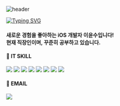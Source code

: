![header](https://capsule-render.vercel.app/api?type=soft&color=194d52&height=300&section=header&text=%20%20%20%20YoonSu%20Lee%20%20%20%20&fontSize=45&fontColor=e8e6cf&textBg=true&fontAlign=50&fontAlignY=50&&desc=이윤수&descSize=25&descAlign=72&descAlignY=72)

[![Typing SVG](https://readme-typing-svg.demolab.com?font=Fira+Code&weight=600&size=23&duration=5500&pause=1000&color=000000&multiline=true&random=false&width=435&height=31&lines=%EC%95%88%EB%85%95%ED%95%98%EC%84%B8%EC%9A%94+%F0%9F%91%8B)](https://git.io/typing-svg)

#### 새로운 경험을 좋아하는 iOS 개발자 이윤수입니다! <br> 현재 직장인이며, 꾸준히 공부하고 있습니다.


<div align=left>
 <h4>💪 IT SKILL</h4>
 <img src="https://img.shields.io/badge/Swift-F05138?style=flat-square&logo=Swift&logoColor=white"/>
 <img src="https://img.shields.io/badge/RxSwift-8D1F89?style=flat-square&logo=ReactiveX&logoColor=white"/>
 <img src="https://img.shields.io/badge/SwiftUI-2396F3?style=flat-square&logo=UIKit&logoColor=white"/>
 <img src="https://img.shields.io/badge/Dart-0175C2?style=flat-square&logo=Dart&logoColor=white"/>
 <img src="https://img.shields.io/badge/Flutter-02569B?style=flat-square&logo=Flutter&logoColor=white"/>
 <img src="https://img.shields.io/badge/Xcode-147EFB?style=flat-square&logo=Xcode&logoColor=white"/>
 <img src="https://img.shields.io/badge/GitHub-F05032?style=flat-square&logo=Git&logoColor=white"/>
 <img src="https://img.shields.io/badge/FireBase-FFCA28?style=flat-square&logo=FireBase&logoColor=white"/>
</div>

<div align=left>
  <h4>📧 EMAIL </h4>
    <a href="mailto:ysleedev01@gmail.com" target="_blank">
    <img src="https://img.shields.io/badge/ysleedev01@gmail.com-EA4335?style=flat-square&logo=Gmail&logoColor=white"/></a>
    </a>
</div>
